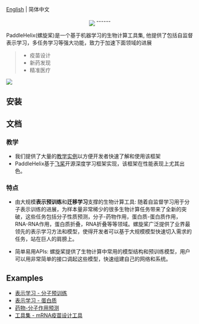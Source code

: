 [English](.) | 简体中文

<p align="center">
 <img src="./docs/imgs/paddlehelix_logo.png" align="middle"
</p>
------

PaddleHelix(螺旋桨)是一个基于机器学习的生物计算工具集, 他提供了包括自监督表示学习，多任务学习等强大功能，致力于加速下面领域的进展
> * 疫苗设计
> * 新药发现
> * 精准医疗

<p align="left">
 <img src="./docs/imgs/paddlehelix_features.pdf" align="middle"
</p>

## 安装

## 文档
### 教学
* 我们提供了大量的[教学实例](./docs/tutorials)以方便开发者快速了解和使用该框架
* PaddleHelix基于[飞桨](https://github.com/paddlepaddle/paddle)开源深度学习框架实现，该框架在性能表现上尤其出色。

### 特点
* 由大规模**表示预训练**和**迁移学习**支撑的生物计算工具: 随着自监督学习用于分子表示训练的进展，为样本量非常稀少的很多生物计算任务带来了全新的突破，这些任务包括分子性质预测，分子-药物作用，蛋白质-蛋白质作用，RNA-RNA作用，蛋白质折叠，RNA折叠等等领域。螺旋桨广泛提供了业界最领先的表示学习方法和模型，使得开发者可以基于大规模模型快速切入需求的任务，站在巨人的肩膀上。

* 简单易用APIs: 螺旋桨提供了生物计算中常用的模型结构和预训练模型，用户可以用非常简单的接口调起这些模型，快速组建自己的网络和系统。

## Examples
* [表示学习 - 分子预训练](./apps/)
* [表示学习 - 蛋白质](./apps/)
* [药物-分子作用预测](./apps)
* [工具集 - mRNA疫苗设计工具](./apps)

